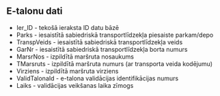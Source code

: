 ## E-talonu dati
- Ier_ID - tekošā ieraksta ID datu bāzē
- Parks - iesaistītā sabiedriskā transportlīdzekļa piesaiste parkam/depo
- TranspVeids - iesaistītā sabiedriskā transportlīdzekļa veids
- GarNr - iesaistītā sabiedriskā transportlīdzekļa borta numurs
- MarsrNos - izpildītā maršruta nosaukums
- TMarsruts - izpildītā maršruta numurs (ar transporta veida kodējumu)
- Virziens - izpildītā maršruta virziens
- ValidTalonaId - e-talona validācijas identifikācijas numurs
- Laiks - validācijas veikšanas laika zīmogs
